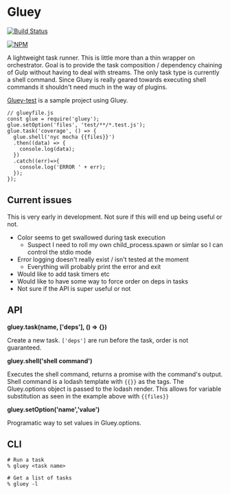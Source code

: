 Gluey
==
[![Build Status](https://travis-ci.org/skarfacegc/Gluey.svg?branch=master)](https://travis-ci.org/skarfacegc/Gluey)

[![NPM](https://nodei.co/npm/gluey.png?downloads=true)](https://nodei.co/npm/gluey/)

A lightweight task runner.  This is little more than a thin wrapper on orchestrator.  Goal is to provide the task composition / dependency chaining of Gulp without having to deal with streams. The only task type is currently a shell command.  Since Gluey is really geared towards executing shell commands it shouldn't need much in the way of plugins.


[Gluey-test](https://github.com/skarfacegc/Gluey-test) is a sample project using Gluey.


    // glueyfile.js
    const glue = require('gluey');
    glue.setOption('files', 'test/**/*.test.js');
    glue.task('coverage', () => {
      glue.shell('nyc mocha {{files}}')
      .then((data) => {
        console.log(data);
      })
      .catch((err)=>{
        console.log('ERROR ' + err);
      });
    });

Current issues
--
This is very early in development.  Not sure if this will end up being useful or not.

- Color seems to get swallowed during task execution
  - Suspect I need to roll my own child_process.spawn or simlar so I can control the stdio mode
- Error logging doesn't really exist / isn't tested at the moment
  - Everything will probably print the error and exit
- Would like to add task timers etc
- Would like to have some way to force order on deps in tasks
- Not sure if the API is super useful or not



API
--
**gluey.task(name, ['deps'], () => {})**

Create a new task.  `['deps']` are run before the task, order is not guaranteed.

**gluey.shell('shell command')**

Executes the shell command, returns a promise with the command's output.  
Shell command is a lodash template with `{{}}` as the tags.  The Gluey.options object is passed
to the lodash render.  This allows for variable substitution as seen in the example above with `{{files}}`



**gluey.setOption('name','value')**

Programatic way to set values in Gluey.options.

CLI
--
    # Run a task
    % gluey <task name>

    # Get a list of tasks
    % gluey -l
